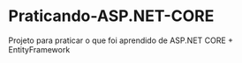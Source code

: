 # Praticando-ASP.NET-CORE
Projeto para praticar o que foi aprendido de ASP.NET CORE + EntityFramework
